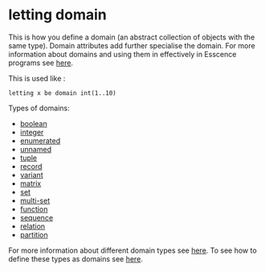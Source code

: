 # letting domain 

This is how you define a domain (an abstract collection of objects with the same type). Domain attributes add further specialise the domain.
For more information about domains and using them in effectively in Esscence programs see [here](
https://modref.github.io/papers/ModRef2021_ReformulatingEssenceRobustness.pdf).

This is used like :
```essence 
letting x be domain int(1..10) 
```
Types of domains:

- [boolean](https://github.com/conjure-cp/conjure/blob/main/docs/bits/type/L_bool.md)
- [integer](https://github.com/conjure-cp/conjure/blob/main/docs/bits/type/L_int.md)
- [enumerated](https://github.com/conjure-cp/conjure/blob/main/docs/bits/keyword/new_type_enum.md)
- [unnamed](...)
- [tuple](...)
- [record](...)
- [variant](...)
- [matrix](https://github.com/conjure-cp/conjure/blob/main/docs/bits/type/matrix.md)
- [set](...)
- [multi-set](...)
- [function](https://github.com/conjure-cp/conjure/blob/main/docs/bits/type/function.md)
- [sequence](https://github.com/conjure-cp/conjure/blob/main/docs/bits/type/L_sequence.md)
- [relation](...)
- [partition](...)


For more information about different domain types see [here](https://conjure.readthedocs.io/en/latest/essence.html).
To see how to define these types as domains see [here](https://github.com/conjure-cp/conjure/blob/main/docs/notebooks/letting_domain.ipynb).
